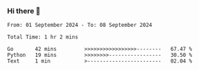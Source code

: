 ### Hi there 👋

<!--
**zhumeme/zhumeme** is a ✨ _special_ ✨ repository because its `README.md` (this file) appears on your GitHub profile.

Here are some ideas to get you started:

- 🔭 I’m currently working on ...
- 🌱 I’m currently learning ...
- 👯 I’m looking to collaborate on ...
- 🤔 I’m looking for help with ...
- 💬 Ask me about ...
- 📫 How to reach me: ...
- 😄 Pronouns: ...
- ⚡ Fun fact: ...
-->

<!--START_SECTION:waka-->

```all_time
From: 01 September 2024 - To: 08 September 2024

Total Time: 1 hr 2 mins

Go       42 mins         >>>>>>>>>>>>>>>>>--------   67.47 %
Python   19 mins         >>>>>>>>-----------------   30.50 %
Text     1 min           >------------------------   02.04 %
```

<!--END_SECTION:waka-->
